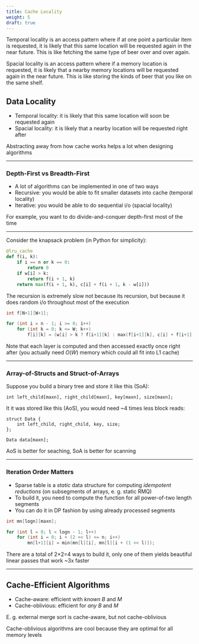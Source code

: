 ```yaml
---
title: Cache Locality
weight: 5
draft: true
---
```


Temporal locality is an access pattern where if at one point a particular item is requested, it is likely that this same location will be requested again in the near future. This is like fetching the same type of beer over and over again.

Spacial locality is an access pattern where if a memory location is requested, it is likely that a nearby memory locations will be requested again in the near future. This is like storing the kinds of beer that you like on the same shelf.

## Data Locality

* Temporal locality: it is likely that this same location will soon be requested again
* Spacial locality: it is likely that a nearby location will be requested right after

Abstracting away from how cache works helps a lot when designing algorithms

---

### Depth-First vs Breadth-First

* A lot of algorithms can be implemented in one of two ways
* Recursive: you would be able to fit smaller datasets into cache (temporal locality)
* Iterative: you would be able to do sequential i/o (spacial locality)

For example, you want to do divide-and-conquer depth-first most of the time

----

Consider the knapsack problem (in Python for simplicity):

```python
@lru_cache
def f(i, k):
    if i == n or k == 0:
        return 0
    if w[i] > k:
        return f(i + 1, k)
    return max(f(i + 1, k), c[i] + f(i + 1, k - w[i]))
```

The recursion is extremely slow not because its recursion,
but because it does random i/o throughout most of the execution

```cpp
int f[N+1][W+1];

for (int i = n - 1; i >= 0; i++)
    for (int k = 0; k <= W; k++)
        f[i][k] = (w[i] > k ? f[i+1][k] : max(f[i+1][k], c[i] + f[i+1][k-w[i]]));
```
<!-- .element: class="fragment" data-fragment-index="1" -->

Note that each layer is computed and then accessed exactly once right after
(you actually need $O(W)$ memory which could all fit into L1 cache)
<!-- .element: class="fragment" data-fragment-index="2" -->

---

### Array-of-Structs and Struct-of-Arrays

Suppose you build a binary tree and store it like this (SoA):

```
int left_child[maxn], right_child[maxn], key[maxn], size[maxn];
```

It it was stored like this (AoS), you would need ~4 times less block reads:

```
struct Data {
    int left_child, right_child, key, size;
};

Data data[maxn];
```

AoS is better for seaching, SoA is better for scanning

----

### Iteration Order Matters

* Sparse table is a *static* data structure for computing *idempotent reductions*
  (on subsegments of arrays, e. g. static RMQ)
* To build it, you need to compute the function for all power-of-two length segments
* You can do it in DP fashion by using already processed segments

```cpp
int mn[logn][maxn];

for (int l = 0; l < logn - 1; l++)
    for (int i = 0; i + (2 << l) <= n; i++)
        mn[l+1][i] = min(mn[l][i], mn[l][i + (1 << l)]);
```

There are a total of 2×2=4 ways to build it,
only one of them yields beautiful linear passes that work ~3x faster

---

## Cache-Efficient Algorithms

* Cache-aware: efficient with *known* $B$ and $M$
* Cache-oblivious: efficient for *any* $B$ and $M$

E. g. external merge sort is cache-aware, but not cache-oblivious

Cache-oblivious algorithms are cool because they are optimal for all memory levels
